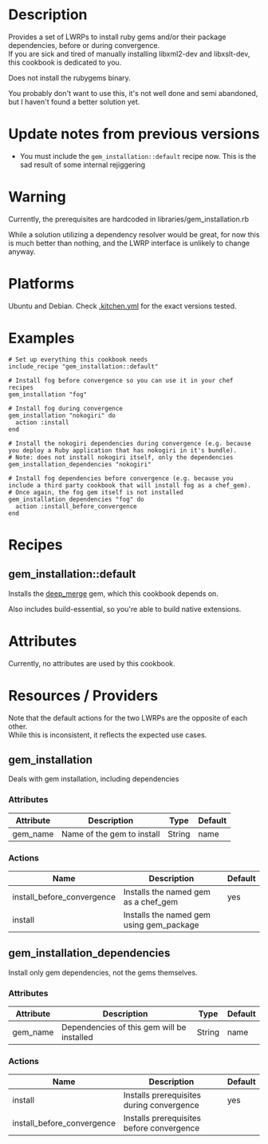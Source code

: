 # Description

Provides a set of LWRPs to install ruby gems and/or their package dependencies, before or during convergence.  
If you are sick and tired of manually installing libxml2-dev and libxslt-dev, this cookbook is dedicated to you.

Does not install the rubygems binary.

You probably don't want to use this, it's not well done and semi abandoned, but I haven't found a better solution yet.

# Update notes from previous versions

 * You must include the `gem_installation::default` recipe now. This is the sad result of some internal rejiggering

# Warning

Currently, the prerequisites are hardcoded in libraries/gem_installation.rb

While a solution utilizing a dependency resolver would be great, for now this is much better than nothing, and the LWRP interface is unlikely to change anyway.

# Platforms

Ubuntu and Debian. Check [.kitchen.yml](https://github.com/promisedlandt/cookbook-gem_installation/blob/master/.kitchen.yml) for the exact versions tested.

# Examples

```
# Set up everything this cookbook needs
include_recipe "gem_installation::default"

# Install fog before convergence so you can use it in your chef recipes
gem_installation "fog"

# Install fog during convergence
gem_installation "nokogiri" do
  action :install
end

# Install the nokogiri dependencies during convergence (e.g. because you deploy a Ruby application that has nokogiri in it's bundle).
# Note: does not install nokogiri itself, only the dependencies
gem_installation_dependencies "nokogiri" 

# Install fog dependencies before convergence (e.g. because you include a third party cookbook that will install fog as a chef_gem).
# Once again, the fog gem itself is not installed
gem_installation_dependencies "fog" do
  action :install_before_convergence
end
```

# Recipes

## gem_installation::default

Installs the [deep_merge](https://github.com/danielsdeleo/deep_merge) gem, which this cookbook depends on.

Also includes build-essential, so you're able to build native extensions.

# Attributes

Currently, no attributes are used by this cookbook.

# Resources / Providers

Note that the default actions for the two LWRPs are the opposite of each other.  
While this is inconsistent, it reflects the expected use cases.

## gem_installation

Deals with gem installation, including dependencies

### Attributes

Attribute | Description | Type | Default
----------|-------------|------|--------
gem_name | Name of the gem to install | String | name

### Actions

Name | Description | Default
-----|-------------|--------
install_before_convergence | Installs the named gem as a chef_gem | yes
install | Installs the named gem using gem_package |

## gem_installation_dependencies

Install only gem dependencies, not the gems themselves.

### Attributes

Attribute | Description | Type | Default
----------|-------------|------|--------
gem_name | Dependencies of this gem will be installed | String | name

### Actions

Name | Description | Default
-----|-------------|--------
install | Installs prerequisites during convergence | yes
install_before_convergence | Installs prerequisites before convergence |
